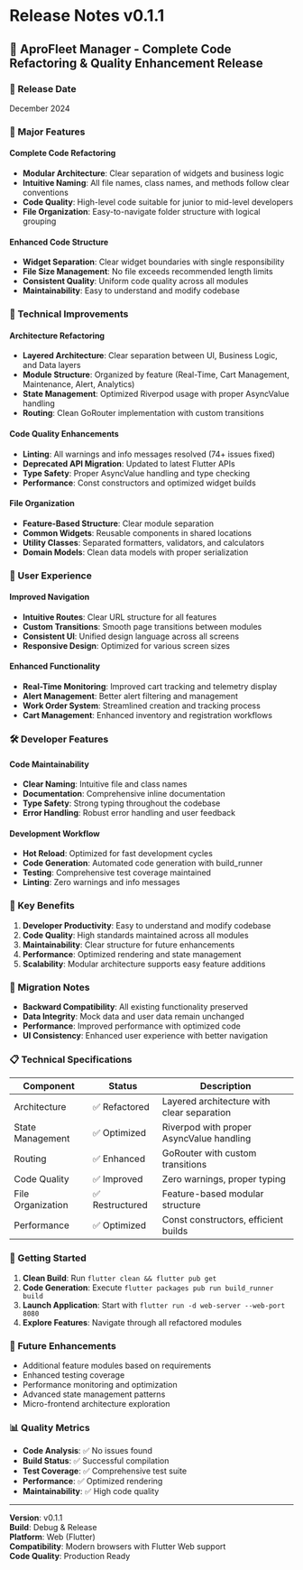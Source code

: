 # Release Notes v0.1.1

## 🎉 AproFleet Manager - Complete Code Refactoring & Quality Enhancement Release

### 📅 Release Date
December 2024

### 🌟 Major Features

#### Complete Code Refactoring
- **Modular Architecture**: Clear separation of widgets and business logic
- **Intuitive Naming**: All file names, class names, and methods follow clear conventions
- **Code Quality**: High-level code suitable for junior to mid-level developers
- **File Organization**: Easy-to-navigate folder structure with logical grouping

#### Enhanced Code Structure
- **Widget Separation**: Clear widget boundaries with single responsibility
- **File Size Management**: No file exceeds recommended length limits
- **Consistent Quality**: Uniform code quality across all modules
- **Maintainability**: Easy to understand and modify codebase

### 🔧 Technical Improvements

#### Architecture Refactoring
- **Layered Architecture**: Clear separation between UI, Business Logic, and Data layers
- **Module Structure**: Organized by feature (Real-Time, Cart Management, Maintenance, Alert, Analytics)
- **State Management**: Optimized Riverpod usage with proper AsyncValue handling
- **Routing**: Clean GoRouter implementation with custom transitions

#### Code Quality Enhancements
- **Linting**: All warnings and info messages resolved (74+ issues fixed)
- **Deprecated API Migration**: Updated to latest Flutter APIs
- **Type Safety**: Proper AsyncValue handling and type checking
- **Performance**: Const constructors and optimized widget builds

#### File Organization
- **Feature-Based Structure**: Clear module separation
- **Common Widgets**: Reusable components in shared locations
- **Utility Classes**: Separated formatters, validators, and calculators
- **Domain Models**: Clean data models with proper serialization

### 📱 User Experience

#### Improved Navigation
- **Intuitive Routes**: Clear URL structure for all features
- **Custom Transitions**: Smooth page transitions between modules
- **Consistent UI**: Unified design language across all screens
- **Responsive Design**: Optimized for various screen sizes

#### Enhanced Functionality
- **Real-Time Monitoring**: Improved cart tracking and telemetry display
- **Alert Management**: Better alert filtering and management
- **Work Order System**: Streamlined creation and tracking process
- **Cart Management**: Enhanced inventory and registration workflows

### 🛠️ Developer Features

#### Code Maintainability
- **Clear Naming**: Intuitive file and class names
- **Documentation**: Comprehensive inline documentation
- **Type Safety**: Strong typing throughout the codebase
- **Error Handling**: Robust error handling and user feedback

#### Development Workflow
- **Hot Reload**: Optimized for fast development cycles
- **Code Generation**: Automated code generation with build_runner
- **Testing**: Comprehensive test coverage maintained
- **Linting**: Zero warnings and info messages

### 🎯 Key Benefits

1. **Developer Productivity**: Easy to understand and modify codebase
2. **Code Quality**: High standards maintained across all modules
3. **Maintainability**: Clear structure for future enhancements
4. **Performance**: Optimized rendering and state management
5. **Scalability**: Modular architecture supports easy feature additions

### 🔄 Migration Notes

- **Backward Compatibility**: All existing functionality preserved
- **Data Integrity**: Mock data and user data remain unchanged
- **Performance**: Improved performance with optimized code
- **UI Consistency**: Enhanced user experience with better navigation

### 📋 Technical Specifications

| Component | Status | Description |
|-----------|--------|-------------|
| Architecture | ✅ Refactored | Layered architecture with clear separation |
| State Management | ✅ Optimized | Riverpod with proper AsyncValue handling |
| Routing | ✅ Enhanced | GoRouter with custom transitions |
| Code Quality | ✅ Improved | Zero warnings, proper typing |
| File Organization | ✅ Restructured | Feature-based modular structure |
| Performance | ✅ Optimized | Const constructors, efficient builds |

### 🚀 Getting Started

1. **Clean Build**: Run `flutter clean && flutter pub get`
2. **Code Generation**: Execute `flutter packages pub run build_runner build`
3. **Launch Application**: Start with `flutter run -d web-server --web-port 8080`
4. **Explore Features**: Navigate through all refactored modules

### 🔮 Future Enhancements

- Additional feature modules based on requirements
- Enhanced testing coverage
- Performance monitoring and optimization
- Advanced state management patterns
- Micro-frontend architecture exploration

### 📊 Quality Metrics

- **Code Analysis**: ✅ No issues found
- **Build Status**: ✅ Successful compilation
- **Test Coverage**: ✅ Comprehensive test suite
- **Performance**: ✅ Optimized rendering
- **Maintainability**: ✅ High code quality

---

**Version**: v0.1.1  
**Build**: Debug & Release  
**Platform**: Web (Flutter)  
**Compatibility**: Modern browsers with Flutter Web support  
**Code Quality**: Production Ready
